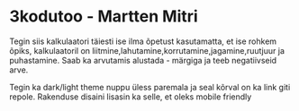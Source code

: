 # 3kodutoo - Martten Mitri

Tegin siis kalkulaatori täiesti ise ilma õpetust kasutamatta, et ise rohkem õpiks, kalkulaatoril on liitmine,lahutamine,korrutamine,jagamine,ruutjuur ja puhastamine. Saab ka arvutamis alustada - märgiga ja teeb negatiivseid arve.

Tegin ka dark/light theme nuppu üless paremala ja seal kõrval on ka link giti repole. 
Rakenduse disaini lisasin ka selle, et oleks mobile friendly
